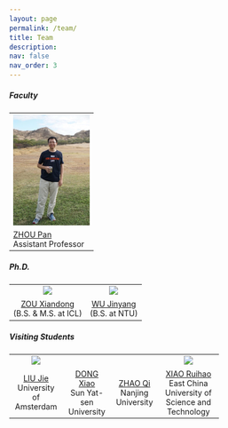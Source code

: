 ```yaml
---
layout: page
permalink: /team/
title: Team
description: 
nav: false
nav_order: 3
---
```



#####  **Faculty**
<table style="width:75%">
  <tr>
    <td style="text-align:left"><img src="../assets/img/panzhou.jpg" height="200"></td>
  </tr>
  <tr>
    <td style="text-align:left"><a href="https://panzhous.github.io/">ZHOU Pan</a> <br> Assistant Professor</td>
  </tr>
</table>


<!-- #####  **Visiting Faculty** 

<table style="width:75%">
  <tr>
    <td style="text-align:center"><img src="../assets/img/panzhou.jpg" height="200"></td>
    <td style="text-align:center"><img src="https://melaniemitchell.me/mm.jpg" height="200"></td>
  </tr>
  <tr>
    <td style="text-align:center"><a href="https://leon.bottou.org/">Leon Bottou</a> <br> Facebook AI</td>
    <td style="text-align:center"><a href="https://melaniemitchell.me/">Melanie Mitchell</a> <br> Portland State University</td>
  </tr>
</table> -->



#####  **Ph.D.** 

<table style="width:75%">
  <tr>
    <td style="text-align:center"><img src="https://yqcca.github.io/images/profile.png" height="200"></td>
    <td style="text-align:center"><img src="https://computing.smu.edu.sg/sites/scis.smu.edu.sg/files/2024-08/jinyang-wu-2024.jpg" height="200"></td>
    <!-- <td style="text-align:left"><img src="https://www.cmu.edu/tepper/facultyphotos/large/zlipton-min.jpg" height="200"></td>
    <td style="text-align:left"><img src="../assets/img/panzhou.jpg" height="200"></td> -->
  </tr>
  <tr>
    <td style="text-align:center"><a href="https://yqcca.github.io/">ZOU Xiandong</a> <br> (B.S. & M.S. at ICL)</td>
    <td style="text-align:center"><a href="https://melaniemitchell.me/">WU Jinyang</a> <br> (B.S.  at NTU)</td>
    <!-- <td style="text-align:center"><a href="http://zacklipton.com/">Zach Lipton</a> <br> CMU</td>
    <td style="text-align:center"><a href="https://cs.nyu.edu/~denton/">Emily Denton</a> <br> Google</td> -->
  </tr>
  <!-- <tr>
    <td style="text-align:center"><img src="https://i0.wp.com/veronikach.com/wp-content/uploads/2019/01/Cheplygina_Veronika.jpg?resize=768%2C960&ssl=1" height="200"></td>
    <td style="text-align:center"><img src="https://cs.stanford.edu/~pliang/resources/percy2.jpeg" height="200"></td>
    <td style="text-align:center"><img src="http://www.cs.toronto.edu/~duvenaud/pictures/me/david-duvenaud-headshot.jpg" height="200"></td>
    <td style="text-align:center"><img src="../assets/img/panzhou.jpg" height="200"></td>
  </tr>
  <tr>
    <td style="text-align:center"><a href="https://veronikach.com/">Veronika Cheplygina</a> <br> Eindhoven University of Technology</td>
    <td style="text-align:center"><a href="https://cs.stanford.edu/~pliang/">Percy Liang</a> <br> Stanford University</td>
    <td style="text-align:center"><a href="http://www.cs.toronto.edu/~duvenaud/">David Duvenaud</a> <br> University of Toronto</td>
    <td style="text-align:center"><a href="http://cs.brown.edu/~mlittman/">Michael Littman</a><br> Brown University</td>
  </tr> -->
</table>


#####  **Visiting Students** 


<table style="width:75%">
  <tr>
    <td style="text-align:center"><img src="https://jliu4ai.github.io/authors/admin/Jie.jpeg" height="200"></td>
    <td style="text-align:center"><img src="" height="200"></td>
    <td style="text-align:center"><img src="" height="200"></td>
    <td style="text-align:center"><img src="https://xiarho.github.io/images/xrh_photo.jpg" height="200"></td>
  </tr>
  <tr>
    <td style="text-align:center"><a href="https://jliu4ai.github.io/">LIU Jie</a> <br>University of Amsterdam</td>
    <td style="text-align:center"><a href="https://scholar.google.com.sg/citations?user=jXLkbw8AAAAJ"> DONG Xiao</a> <br>Sun Yat-sen University</td>
    <td style="text-align:center"><a href="https://scholar.google.com/citations?user=GIBwOR8AAAAJ">ZHAO Qi</a> <br>Nanjing University</td>
    <td style="text-align:center"><a href="https://xiarho.github.io/">XIAO Ruihao</a> <br> East China University of Science and Technology</td>
  </tr>
  <!-- <tr>
    <td style="text-align:center"><img src="https://i0.wp.com/veronikach.com/wp-content/uploads/2019/01/Cheplygina_Veronika.jpg?resize=768%2C960&ssl=1" height="200"></td>
    <td style="text-align:center"><img src="https://cs.stanford.edu/~pliang/resources/percy2.jpeg" height="200"></td>
    <td style="text-align:center"><img src="http://www.cs.toronto.edu/~duvenaud/pictures/me/david-duvenaud-headshot.jpg" height="200"></td>
    <td style="text-align:center"><img src="../assets/img/panzhou.jpg" height="200"></td>
  </tr>
  <tr>
    <td style="text-align:center"><a href="https://veronikach.com/">Veronika Cheplygina</a> <br> Eindhoven University of Technology</td>
    <td style="text-align:center"><a href="https://cs.stanford.edu/~pliang/">Percy Liang</a> <br> Stanford University</td>
    <td style="text-align:center"><a href="http://www.cs.toronto.edu/~duvenaud/">David Duvenaud</a> <br> University of Toronto</td>
    <td style="text-align:center"><a href="http://cs.brown.edu/~mlittman/">Michael Littman</a><br> Brown University</td>
  </tr> -->
</table>

